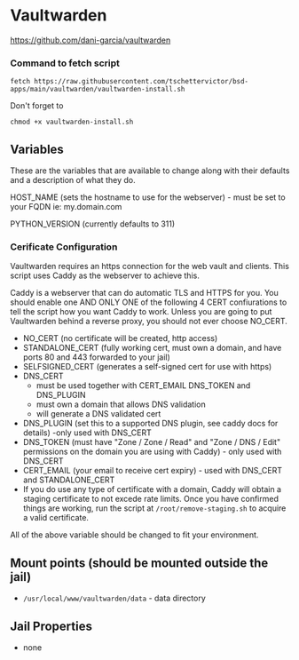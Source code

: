 # Vaultwarden
https://github.com/dani-garcia/vaultwarden

### Command to fetch script
```
fetch https://raw.githubusercontent.com/tschettervictor/bsd-apps/main/vaultwarden/vaultwarden-install.sh
```

Don't forget to
```
chmod +x vaultwarden-install.sh
```

## Variables
These are the variables that are available to change along with their defaults and a description of what they do.

HOST_NAME (sets the hostname to use for the webserver) - must be set to your FQDN ie: my.domain.com

PYTHON_VERSION (currently defaults to 311)

### Cerificate Configuration

Vaultwarden requires an https connection for the web vault and clients. This script uses Caddy as the webserver to achieve this.

Caddy is a webserver that can do automatic TLS and HTTPS for you. You should enable one AND ONLY ONE of the following 4 CERT confiurations to tell the script how you want Caddy to work. Unless you are going to put Vaultwarden behind a reverse proxy, you should not ever choose NO_CERT.

  - NO_CERT (no certificate will be created, http access)
  - STANDALONE_CERT (fully working cert, must own a domain, and have ports 80 and 443 forwarded to your jail)
  - SELFSIGNED_CERT (generates a self-signed cert for use with https)
  - DNS_CERT
      - must be used together with CERT_EMAIL DNS_TOKEN and DNS_PLUGIN
      - must own a domain that allows DNS validation
      - will generate a DNS validated cert
  - DNS_PLUGIN (set this to a supported DNS plugin, see caddy docs for details) -only used with DNS_CERT
  - DNS_TOKEN (must have "Zone / Zone / Read" and "Zone / DNS / Edit" permissions on the domain you are using with Caddy) - only used with DNS_CERT  
  - CERT_EMAIL (your email to receive cert expiry) - used with DNS_CERT and STANDALONE_CERT
  - If you do use any type of certificate with a domain, Caddy will obtain a staging certificate to not excede rate limits. Once you have confirmed things are working, run the script at `/root/remove-staging.sh` to acquire a valid certificate.

All of the above variable should be changed to fit your environment.

## Mount points (should be mounted outside the jail)
  - `/usr/local/www/vaultwarden/data` - data directory

## Jail Properties
  - none
